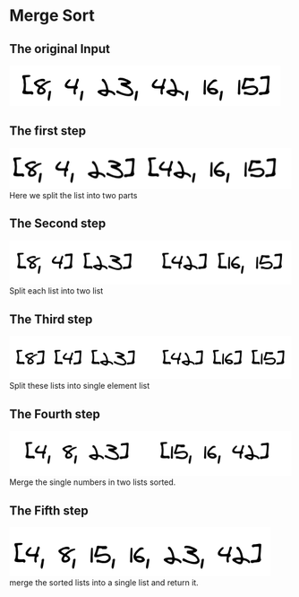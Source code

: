# Merge Sort
## The original Input
![1](img/1.png)
## The first step
![2](img/2.png)
Here we split the list into two parts
## The Second step
![3](img/3.png)
Split each list into two list
## The Third step
![4](img/4.png)
Split these lists into single element list
## The Fourth step
![5](img/5.png)
Merge the single numbers in two lists sorted.
## The Fifth step
![6](img/6.png)
merge the sorted lists into a single list and return it.
